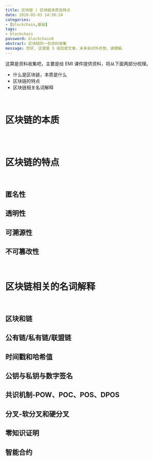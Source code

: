 ```yaml
---
title: 区块链 | 区块链本质及特点
date: 2020-05-03 14:50:24
categories:
- [blockchain,基础]
tags:
- blockchain
password: blockchain8
abstract: 区块链的一些资料收集
message: 您好, 这里是 5 级加密文章，未来会对外开放，请理解。
---
```

这算是资料收集吧，主要是给 EMI 课件提供资料，将从下面两部分梳理。

- 什么是区块链，本质是什么
- 区块链的特点
- 区块链相关名词解释

<!-- more -->

<br/>

# 区块链的本质

<br/>

<br/>

# 区块链的特点

<br/>

## 匿名性

## 透明性

## 可溯源性

## 不可篡改性

<br/>

# 区块链相关的名词解释

<br/>

## 区块和链

## 公有链/私有链/联盟链

## 时间戳和哈希值

## 公钥与私钥与数字签名

## 共识机制-POW、POC、POS、DPOS

## 分叉-软分叉和硬分叉

## 零知识证明

## 智能合约

